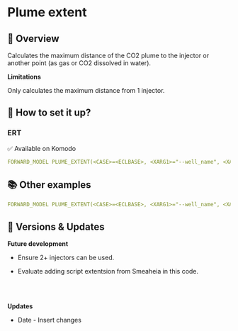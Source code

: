 # Plume extent

## 🎯 Overview

Calculates the maximum distance of the CO2 plume to the injector or another point (as gas or CO2 dissolved in water).

**Limitations**

Only calculates the maximum distance from 1 injector. 


## 📝 How to set it up?

### ERT

✅ Available on Komodo


``` yaml
FORWARD_MODEL PLUME_EXTENT(<CASE>=<ECLBASE>, <XARG1>="--well_name", <XARG2>=[WELL_NAME])
```

## 📚 Other examples

``` yaml title="Calculates max extent for a well called S-J"
FORWARD_MODEL PLUME_EXTENT(<CASE>=<ECLBASE>, <XARG1>="--well_name", <XARG2>=S-J)
```

## 🔧 Versions & Updates

**Future development**

- Ensure 2+ injectors can be used. 

- Evaluate adding script extentsion from Smeaheia in this code.
<br />
<br />

**Updates**

- Date - Insert changes
